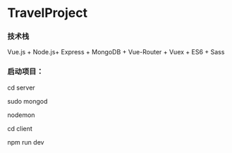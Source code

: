 # TravelProject

### 技术栈
Vue.js + Node.js+ Express + MongoDB + Vue-Router + Vuex + ES6 + Sass

### 启动项目：
cd server

sudo mongod

nodemon

cd client

npm run dev
